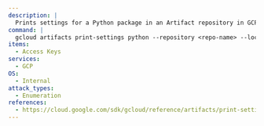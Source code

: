 ```yaml
---
description: |
  Prints settings for a Python package in an Artifact repository in GCP.
command: |
  gcloud artifacts print-settings python --repository <repo-name> --location <location>
items:
  - Access Keys
services:
  - GCP
OS:
  - Internal
attack_types:
  - Enumeration
references:
  - https://cloud.google.com/sdk/gcloud/reference/artifacts/print-settings
---
```

